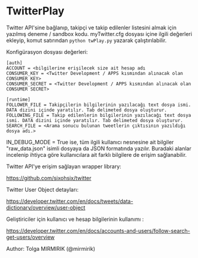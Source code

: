 # TwitterPlay

Twitter API'sine bağlanıp, takipçi ve takip edilenler listesini almak için yazılmış deneme / sandbox kodu.
myTwitter.cfg dosyası içine ilgili değerleri ekleyip, komut satırından `python twPlay.py` yazarak çalıştırılabilir.

Konfigürasyon dosyası değerleri:
    
    [auth]
    ACCOUNT = <bilgilerine erişilecek size ait hesap adı
    CONSUMER_KEY = <Twitter Development / APPS kısmından alınacak olan CONSUMER KEY>
    CONSUMER_SECRET = <Twitter Development / APPS kısmından alınacak olan CONSUMER SECRET>

    [runtime]
    FOLLOWER_FILE = Takipçilerin bilgilerinin yazılacağı text dosya ismi. DATA dizini içinde yaratılır. Tab delimeted dosya oluşturur.
    FOLLOWING_FILE = Takip edilenlerin bilgilerinin yazılacağı text dosya ismi. DATA dizini içinde yaratılır. Tab delimeted dosya oluşturur.
    SEARCH_FILE = <Arama sonucu bulunan tweetlerin çıktısının yazıldığı dosya adı.>

IN_DEBUG_MODE = True ise,
    tüm ilgili kullanıcı nesnesine ait bilgiler "raw_data.json" isimli dosyaya da JSON formatında yazılır. Buradaki alanlar incelenip ihtiyca göre kullanıcılara ait farklı bilgilere de erişim sağlanabilir.

Twitter API'ye erişim sağlayan wrapper library:

https://github.com/sixohsix/twitter

Twitter User Object detayları:

https://developer.twitter.com/en/docs/tweets/data-dictionary/overview/user-object

Geliştiriciler için kullanıcı ve hesap bilgilerinin kullanımı :

https://developer.twitter.com/en/docs/accounts-and-users/follow-search-get-users/overview

Author: Tolga MIRMIRIK (@mirmirik)
